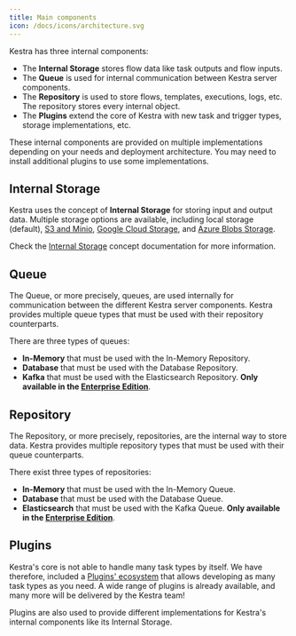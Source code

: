 ```yaml
---
title: Main components
icon: /docs/icons/architecture.svg
---
```


Kestra has three internal components:
- The **Internal Storage** stores flow data like task outputs and flow inputs.
- The **Queue** is used for internal communication between Kestra server components.
- The **Repository** is used to store flows, templates, executions, logs, etc. The repository stores every internal object.
- The **Plugins** extend the core of Kestra with new task and trigger types, storage implementations, etc.

These internal components are provided on multiple implementations depending on your needs and deployment architecture. You may need to install additional plugins to use some implementations.

## Internal Storage

Kestra uses the concept of **Internal Storage** for storing input and output data. Multiple storage options are available, including local storage (default), [S3 and Minio](https://github.com/kestra-io/storage-minio), [Google Cloud Storage](https://github.com/kestra-io/storage-gcs), and [Azure Blobs Storage](https://github.com/kestra-io/storage-azure).

Check the [Internal Storage](../03.concepts/internal-storage.md) concept documentation for more information.

## Queue

The Queue, or more precisely, queues, are used internally for communication between the different Kestra server components. Kestra provides multiple queue types that must be used with their repository counterparts.

There are three types of queues:
- **In-Memory** that must be used with the In-Memory Repository.
- **Database** that must be used with the Database Repository.
- **Kafka** that must be used with the Elasticsearch Repository. **Only available in the [Enterprise Edition](/enterprise)**.

## Repository

The Repository, or more precisely, repositories, are the internal way to store data. Kestra provides multiple repository types that must be used with their queue counterparts.

There exist three types of repositories:
- **In-Memory** that must be used with the In-Memory Queue.
- **Database** that must be used with the Database Queue.
- **Elasticsearch** that must be used with the Kafka Queue. **Only available in the [Enterprise Edition](/enterprise)**.

## Plugins

Kestra's core is not able to handle many task types by itself. We have therefore, included a [Plugins' ecosystem](/plugins) that allows developing as many task types as you need.
A wide range of plugins is already available, and many more will be delivered by the Kestra team!

Plugins are also used to provide different implementations for Kestra's internal components like its Internal Storage.
